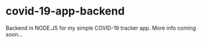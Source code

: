 # covid-19-app-backend
 
 Backend in NODE.JS for my simple COVID-19 tracker app. More info coming soon...
